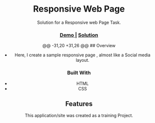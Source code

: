 <h1 align="center">Responsive Web Page</h1>
<div align="center">
   Solution for a Responsive web Page Task.
</div>
<div align="center">
  <h3>
    <a href="https://github.com/Ahmedhamed77/Social_Media_Page">
      Demo
    </a>
    <span> | </span>
    <a href="https://ahmedhamed77.github.io/Social_Media_Page/">
      Solution
    </a>
  </h3>
	@@ -31,20 +31,26 @@
## Overview


- Here, I create a sample responsive page , almost like a Social media layout.

### Built With

<!-- This section should list any major frameworks that you built your project using. Here are a few examples.-->

- HTML
- CSS


## Features

<!-- List the features of your application or follow the template. Don't share the figma file here :) -->

This application/site was created as a training Project.

